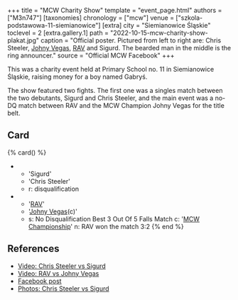 +++
title = "MCW Charity Show"
template = "event_page.html"
authors = ["M3n747"]
[taxonomies]
chronology = ["mcw"]
venue = ["szkola-podstawowa-11-siemianowice"]
[extra]
city = "Siemianowice Śląskie"
toclevel = 2
[extra.gallery.1]
path = "2022-10-15-mcw-charity-show-plakat.jpg"
caption = "Official poster. Pictured from left to right are: Chris Steeler, [Johny Vegas](@/w/johny-vegas.md), [RAV](@/w/rav.md) and Sigurd. The bearded man in the middle is the ring announcer."
source = "Official MCW Facebook"
+++

This was a charity event held at Primary School no. 11 in Siemianowice Śląskie, raising money for a boy named Gabryś.

The show featured two fights. The first one was a singles match between the two debutants, Sigurd and Chris Steeler, and the main event was a no-DQ match between RAV and the MCW Champion Johny Vegas for the title belt.

## Card

{% card() %}
- - 'Sigurd'
  - 'Chris Steeler'
  - r: disqualification
- - '[RAV](@/w/rav.md)'
  - '[Johny Vegas](@/w/johny-vegas.md)(c)'
  - s: No Disqualification Best 3 Out Of 5 Falls Match
    c: '[MCW Championship](@/c/mcw-championship.md)'
    n: RAV won the match 3:2
{% end %}

## References

* [Video: Chris Steeler vs Sigurd](https://www.youtube.com/watch?v=4o31Ix1s7Xo)
* [Video: RAV vs Johny Vegas](https://www.youtube.com/watch?v=fLphTfm97j8)
* [Facebook post](https://www.facebook.com/minecitywrestling/posts/pfbid036Ts8szvAz5DxV4KTgXE6VHe6rZLRts9ga6g961GMCo867ro7JtFiejTgiHSU2tfcl)
* [Photos: Chris Steeler vs Sigurd](https://www.facebook.com/minecitywrestling/posts/pfbid0v9x6W2MZuPGAiNHsz4joMKgieNuj9qynPEdA3C2zGqWbcWcLx6bu7PJs2uF9GzNVl)
